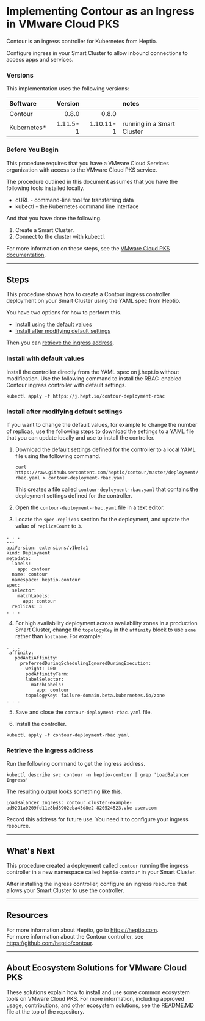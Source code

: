 # Implementing Contour as an Ingress in VMware Cloud PKS
Contour is an ingress controller for Kubernetes from Heptio.   

Configure ingress in your Smart Cluster to allow inbound connections to access apps and services.  

### Versions
This implementation uses the following versions:  

| Software    | Version   |            | notes |
| :------     |      ---: |       ---: | :---  |
| Contour     | 0.8.0     | 0.8.0      |       |
| Kubernetes* | 1.11.5-1  | 1.10.11-1  | running in a Smart Cluster |


### Before You Begin
This procedure requires that you have a VMware Cloud Services organization with access to the VMware Cloud PKS service.

The procedure outlined in this document assumes that you have the following tools installed locally.
 - cURL - command-line tool for transferring data
 - kubectl - the Kubernetes command line interface

And that you have done the following.  
 1. Create a Smart Cluster. 
 2. Connect to the cluster with kubectl.  

For more information on these steps, see the [VMware Cloud PKS documentation](https://docs.vmware.com/en/VMware-Kubernetes-Engine/index.html).


---
## Steps
This procedure shows how to create a Contour ingress controller deployment on your Smart Cluster using the YAML spec from Heptio.  

You have two options for how to perform this.
 - [Install using the default values](#install-with-default-values)
 - [Install after modifying default settings](#install-after-modifying-default-settings)  

Then you can [retrieve the ingress address](#retrieve-the-ingress-address).

### Install with default values
Install the controller directly from the YAML spec on j.hept.io without modification. 
Use the following command to install the RBAC-enabled Contour ingress controller with default settings.  
```
kubectl apply -f https://j.hept.io/contour-deployment-rbac
```


### Install after modifying default settings
If you want to change the default values, for example to change the number of replicas, use the following steps to download the settings to a YAML file that you can update locally and use to install the controller.

1. Download the default settings defined for the controller to a local YAML file using the following command.
   ```
   curl https://raw.githubusercontent.com/heptio/contour/master/deployment/render/deployment-rbac.yaml > contour-deployment-rbac.yaml
   ```  
   This creates a file called ```contour-deployment-rbac.yaml``` that contains the deployment settings defined for the controller.
   
2. Open the ```contour-deployment-rbac.yaml``` file in a text editor.

3. Locate the ```spec.replicas``` section for the deployment, and update the value of ```replicaCount``` to ```3```. 
```
. . . 
---
apiVersion: extensions/v1beta1
kind: Deployment
metadata:
  labels:
    app: contour
  name: contour
  namespace: heptio-contour
spec:
  selector:
    matchLabels:
      app: contour
  replicas: 3
. . . 
```

4. For high availability deployment across availability zones in a production Smart Cluster, change the ```topologyKey``` in the ```affinity``` block to use ```zone``` rather than ```hostname```. For example:
```
. . . 
 affinity:
   podAntiAffinity:
     preferredDuringSchedulingIgnoredDuringExecution:
     - weight: 100
       podAffinityTerm:
       labelSelector:
         matchLabels:
           app: contour
       topologyKey: failure-domain.beta.kubernetes.io/zone
. . . 
```

5. Save and close the ```contour-deployment-rbac.yaml``` file.

6. Install the controller.
```
kubectl apply -f contour-deployment-rbac.yaml
```

### Retrieve the ingress address
Run the following command to get the ingress address.
```
kubectl describe svc contour -n heptio-contour | grep 'LoadBalancer Ingress'
```
The resulting output looks something like this.
```
LoadBalancer Ingress: contour.cluster-example-ad9291a0209fd11e8bd8902eba45d8e2-820524523.vke-user.com
```
Record this address for future use. You need it to configure your ingress resource.  


---
## What's Next
This procedure created a deployment called ```contour``` running the ingress controller in a new namespace called ```heptio-contour``` in your Smart Cluster.  

After installing the ingress controller, configure an ingress resource that allows your Smart Cluster to use the controller.


---
## Resources
For more information about Heptio, go to <https://heptio.com>.  
For more information about the Contour controller, see <https://github.com/heptio/contour>.  

---
## About Ecosystem Solutions for VMware Cloud PKS
These solutions explain how to install and use some common ecosystem tools on VMware Cloud PKS. For more information, including approved usage, contributions, and other ecosystem solutions, see the [README.MD](../README.MD) file at the top of the repository.  
